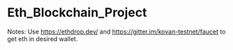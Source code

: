 # Eth_Blockchain_Project

Notes: Use https://ethdrop.dev/ and https://gitter.im/kovan-testnet/faucet to get eth in desired wallet.